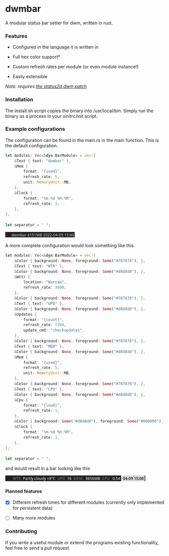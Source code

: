 # dwmbar

A modular status bar setter for dwm, written in rust.

### Features

- Configured in the language it is written in

- Full hex color support*

- Custom refresh rates per module (or even module instance!)

- Easily extensible

*Note: requires [the status2d dwm patch](https://dwm.suckless.org/patches/status2d/)*

### Installation

The install.sh script copies the binary into /usr/local/bin. Simply run the binary as a process in your xinitrc/init script.

### Example configurations

The configuration can be found in the main.rs in the main function. This is the default configuration.

```rust
let modules: Vec<&dyn BarModule> = vec!{
    &Text { text: "dwmbar" },
    &Mem {
        format: "{used}",
        refresh_rate: 5,
        unit: MemoryUnit::MB,
    },
    &Clock {
        format: "%m-%d %H:%M",
        refresh_rate: 1,
    },
};

let separator = " ";
```

<img title="" src="imgs/exampledefault.png" alt="">

A more complete configuration would look something like this.

```rust
let modules: Vec<&dyn BarModule> = vec!{
    &Color { background: None, foreground: Some("#787878"), },
    &Text { text: "WTR" },
    &Color { background: None, foreground: Some("#d8d8d8"), },
    &Wttr {
        location: "Warsaw",
        refresh_rate: 3600,
    },
    &Color { background: None, foreground: Some("#787878"), },
    &Text { text: "UPD" },
    &Color { background: None, foreground: Some("#d8d8d8"), },
    &Updates {
        format: "{count}",
        refresh_rate: 7200,
        update_cmd: "checkupdates",
    },
    &Color { background: None, foreground: Some("#787878"), },
    &Text { text: "MEM" },
    &Color { background: None, foreground: Some("#d8d8d8"), },
    &Mem {
        format: "{used}",
        refresh_rate: 5,
        unit: MemoryUnit::MB,
    },
    &Color { background: None, foreground: Some("#787878"), },
    &Text { text: "CPU" },
    &Color { background: None, foreground: Some("#d8d8d8"), },
    &Cpu {
        format: "{load}",
        refresh_rate: 1,
    },
    &Color { background: Some("#d8d8d8"), foreground: Some("#000000"), },
    &Clock {
        format: "%m-%d %H:%M",
        refresh_rate: 1,
    },
};

let separator = " ";


```

and would result in a bar looking like this

<img title="" src="imgs/exampleone.png" alt="default-config">

#### Planned features

- [x] Different refresh times for different modules (currently only implemented for persistent data)

- [ ] Many more modules

### Contributing

If you write a useful module or extend the programs existing functionality, feel free to send a pull request.
